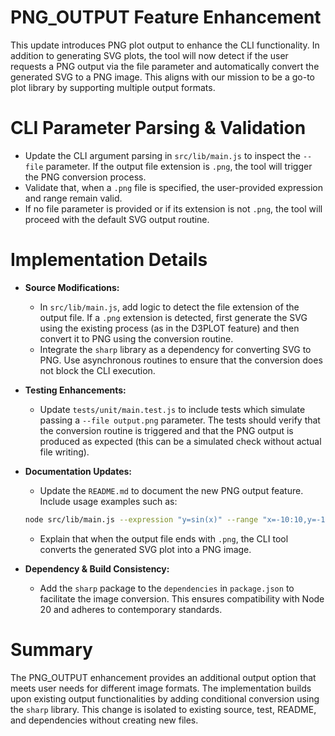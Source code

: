 # PNG_OUTPUT Feature Enhancement

This update introduces PNG plot output to enhance the CLI functionality. In addition to generating SVG plots, the tool will now detect if the user requests a PNG output via the file parameter and automatically convert the generated SVG to a PNG image. This aligns with our mission to be a go-to plot library by supporting multiple output formats.

# CLI Parameter Parsing & Validation

- Update the CLI argument parsing in `src/lib/main.js` to inspect the `--file` parameter. If the output file extension is `.png`, the tool will trigger the PNG conversion process.
- Validate that, when a `.png` file is specified, the user-provided expression and range remain valid.
- If no file parameter is provided or if its extension is not `.png`, the tool will proceed with the default SVG output routine.

# Implementation Details

- **Source Modifications:**
  - In `src/lib/main.js`, add logic to detect the file extension of the output file. If a `.png` extension is detected, first generate the SVG using the existing process (as in the D3PLOT feature) and then convert it to PNG using the conversion routine.
  - Integrate the `sharp` library as a dependency for converting SVG to PNG. Use asynchronous routines to ensure that the conversion does not block the CLI execution.

- **Testing Enhancements:**
  - Update `tests/unit/main.test.js` to include tests which simulate passing a `--file output.png` parameter. The tests should verify that the conversion routine is triggered and that the PNG output is produced as expected (this can be a simulated check without actual file writing).

- **Documentation Updates:**
  - Update the `README.md` to document the new PNG output feature. Include usage examples such as:

  ```sh
  node src/lib/main.js --expression "y=sin(x)" --range "x=-10:10,y=-1:1" --file output.png
  ```
  - Explain that when the output file ends with `.png`, the CLI tool converts the generated SVG plot into a PNG image.

- **Dependency & Build Consistency:**
  - Add the `sharp` package to the `dependencies` in `package.json` to facilitate the image conversion. This ensures compatibility with Node 20 and adheres to contemporary standards.

# Summary

The PNG_OUTPUT enhancement provides an additional output option that meets user needs for different image formats. The implementation builds upon existing output functionalities by adding conditional conversion using the `sharp` library. This change is isolated to existing source, test, README, and dependencies without creating new files.
